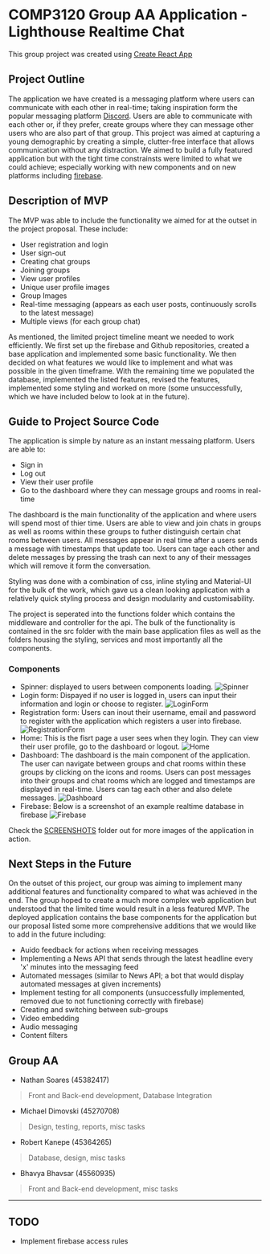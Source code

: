 # COMP3120 Group AA Application - Lighthouse Realtime Chat

This group project was created using [Create React App](https://github.com/facebook/create-react-app)

## Project Outline
The application we have created is a messaging platform where users can communicate with each other in real-time; taking inspiration form the popular messaging platform [Discord](https://discord.com/). Users are able to communicate with each other or, if they prefer, create groups where they can message other users who are also part of that group. This project was aimed at capturing a young demographic by creating a simple, clutter-free interface that allows communication without any distraction. We aimed to build a fully featured application but with the tight time constrainsts were limited to what we could achieve; especially working with new components and on new platforms including [firebase](https://firebase.google.com/).  

## Description of MVP
The MVP was able to include the functionality we aimed for at the outset in the project proposal. These include:
- User registration and login
- User sign-out
- Creating chat groups
- Joining groups
- View user profiles
- Unique user profile images
- Group Images
- Real-time messaging (appears as each user posts, continuously scrolls to the latest message)
- Multiple views (for each group chat)

As mentioned, the limited project timeline meant we needed to work efficiently. We first set up the firebase and Github repositories, created a base application and implemented some basic functionality. We then decided on what features we would like to implement and what was possible in the given timeframe. With the remaining time we populated the database, implemented the listed features, revised the features, implemented some styling and worked on more (some unsuccessfully, which we have included below to look at in the future).

## Guide to Project Source Code
The application is simple by nature as an instant messaing platform.
Users are able to:
- Sign in
- Log out
- View their user profile
- Go to the dashboard where they can message groups and rooms in real-time

The dashboard is the main functionality of the application and where users will spend most of thier time. Users are able to view and join chats in groups as well as rooms within these groups to futher distinguish certain chat rooms between users. All messages appear in real time after a users sends a message with timestamps that update too. Users can tage each other and delete messages by pressing the trash can next to any of their messages which will remove it form the conversation.

Styling was done with a combination of css, inline styling and Material-UI for the bulk of the work, which gave us a clean looking application with a relatively quick styling process and design modularity and customisability.

The project is seperated into the functions folder which contains the middleware and controller for the api. The bulk of the functionality is contained in the src folder with the main base application files as well as the folders housing the styling, services and most importantly all the components. 

### Components
- Spinner: displayed to users between components loading.
![Spinner](SCREENSHOTS/spinner.png)
- Login form: Dispayed if no user is logged in, users can input their information and login or choose to register. 
![LoginForm](SCREENSHOTS/LoginScreen.png)
- Registration form: Users can inout their username, email and password to register with the application which registers a user into firebase.
![RegistrationForm](SCREENSHOTS/RegistrationScreen.png)
- Home: This is the fisrt page a user sees when they login. They can view their user profile, go to the dashboard or logout.
![Home](SCREENSHOTS/HomeScreen.png)
- Dashboard: The dashboard is the main component of the application. The user can navigate between groups and chat rooms within these groups by clicking on the icons and rooms. Users can post messages into their groups and chat rooms which are logged and timestamps are displayed in real-time. Users can tag each other and also delete messages.
![Dashboard](SCREENSHOTS/DashboardTimestamps.png)
- Firebase: Below is a screenshot of an example realtime database in firebase
![Firebase](SCREENSHOTS/firebase.png)

Check the [SCREENSHOTS](SCREENSHOTS) folder out for more images of the application in action.

## Next Steps in the Future
On the outset of this project, our group was aiming to implement many additional features and functionality compared to what was achieved in the end. The group hoped to create a much more complex web application but understood that the limited time would result in a less featured MVP. The deployed application contains the base components for the application but our proposal listed some more comprehensive additions that we would like to add in the future including:
- Auido feedback for actions when receiving messages
- Implementing a News API that sends through the latest headline every 'x' minutes into the messaging feed
- Automated messages (similar to News API; a bot that would display automated messages at given increments)
- Implement testing for all components (unsuccessfully implemented, removed due to not functioning correctly with firebase)
- Creating and switching between sub-groups
- Video embedding
- Audio messaging
- Content filters


## Group AA
- Nathan Soares (45382417)
> Front and Back-end development, Database Integration
- Michael Dimovski (45270708)
> Design, testing, reports, misc tasks
- Robert Kanepe (45364265)
> Database, design, misc tasks
- Bhavya Bhavsar (45560935)
> Front and Back-end development, misc tasks


***

## TODO

- Implement firebase access rules
